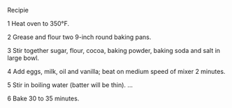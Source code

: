 Recipie

1 Heat oven to 350°F.

2 Grease and flour two 9-inch round baking pans.

3 Stir together sugar, flour, cocoa, baking powder, baking soda and salt in large bowl.

4 Add eggs, milk, oil and vanilla; beat on medium speed of mixer 2 minutes.

5 Stir in boiling water (batter will be thin). ...

6 Bake 30 to 35 minutes.
